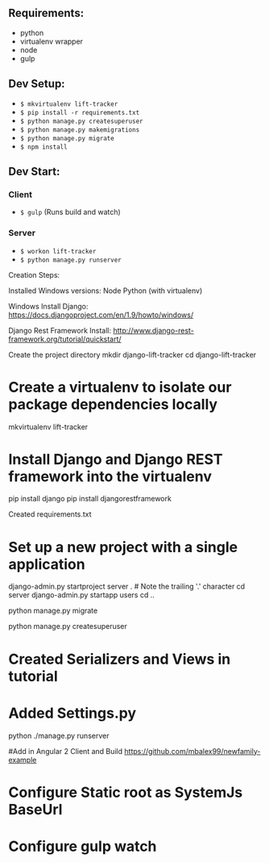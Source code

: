 ## Requirements:
- python
- virtualenv wrapper
- node
- gulp

## Dev Setup:
- `$ mkvirtualenv lift-tracker`
- `$ pip install -r requirements.txt`
- `$ python manage.py createsuperuser`
- `$ python manage.py makemigrations`
- `$ python manage.py migrate`
- `$ npm install`

## Dev Start:
### Client
- `$ gulp` (Runs build and watch)

### Server
- `$ workon lift-tracker`
- `$ python manage.py runserver`

Creation Steps:

Installed Windows versions:
Node
Python (with virtualenv)

Windows Install Django:
https://docs.djangoproject.com/en/1.9/howto/windows/

Django Rest Framework Install:
http://www.django-rest-framework.org/tutorial/quickstart/

Create the project directory
mkdir django-lift-tracker
cd django-lift-tracker

# Create a virtualenv to isolate our package dependencies locally
mkvirtualenv lift-tracker


# Install Django and Django REST framework into the virtualenv
pip install django
pip install djangorestframework

Created requirements.txt

# Set up a new project with a single application
django-admin.py startproject server .  # Note the trailing '.' character
cd server
django-admin.py startapp users
cd ..

python manage.py migrate

python manage.py createsuperuser

# Created Serializers and Views in tutorial
# Added Settings.py

python ./manage.py runserver


#Add in Angular 2 Client and Build
https://github.com/mbalex99/newfamily-example

# Configure Static root as SystemJs BaseUrl

# Configure gulp watch